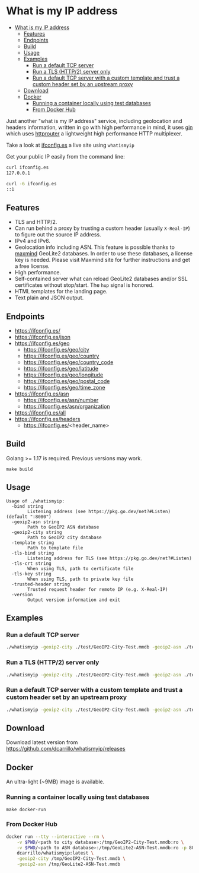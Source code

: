 # What is my IP address

- [What is my IP address](#what-is-my-ip-address)
  - [Features](#features)
  - [Endpoints](#endpoints)
  - [Build](#build)
  - [Usage](#usage)
  - [Examples](#examples)
    - [Run a default TCP server](#run-a-default-tcp-server)
    - [Run a TLS (HTTP/2) server only](#run-a-tls-http2-server-only)
    - [Run a default TCP server with a custom template and trust a custom header set by an upstream proxy](#run-a-default-tcp-server-with-a-custom-template-and-trust-a-custom-header-set-by-an-upstream-proxy)
  - [Download](#download)
  - [Docker](#docker)
    - [Running a container locally using test databases](#running-a-container-locally-using-test-databases)
    - [From Docker Hub](#from-docker-hub)

Just another "what is my IP address" service, including geolocation and headers information, written in go with high performance in mind, it uses [gin](https://github.com/gin-gonic/gin) which uses [httprouter](https://github.com/julienschmidt/httprouter) a lightweight high performance HTTP multiplexer.

Take a look at [ifconfig.es](https://ifconfig.es) a live site using `whatismyip`

Get your public IP easily from the command line:

```bash
curl ifconfig.es
127.0.0.1

curl -6 ifconfig.es
::1
```

## Features

- TLS and HTTP/2.
- Can run behind a proxy by trusting a custom header (usually `X-Real-IP`) to figure out the source IP address.
- IPv4 and IPv6.
- Geolocation info including ASN. This feature is possible thanks to [maxmind](https://dev.maxmind.com/geoip/geolite2-free-geolocation-data?lang=en) GeoLite2 databases. In order to use these databases, a license key is needed. Please visit Maxmind site for further instructions and get a free license.
- High performance.
- Self-contained server what can reload GeoLite2 databases and/or SSL certificates without stop/start. The `hup` signal is honored.
- HTML templates for the landing page.
- Text plain and JSON output.

## Endpoints

- https://ifconfig.es/
- https://ifconfig.es/json
- https://ifconfig.es/geo
  - https://ifconfig.es/geo/city
  - https://ifconfig.es/geo/country
  - https://ifconfig.es/geo/country_code
  - https://ifconfig.es/geo/latitude
  - https://ifconfig.es/geo/longitude
  - https://ifconfig.es/geo/postal_code
  - https://ifconfig.es/geo/time_zone
- https://ifconfig.es/asn
  - https://ifconfig.es/asn/number
  - https://ifconfig.es/asn/organization
- https://ifconfig.es/all
- https://ifconfig.es/headers
  - https://ifconfig.es/<header_name>

## Build

Golang >= 1.17 is required. Previous versions may work.

`make build`

## Usage

```text
Usage of ./whatismyip:
  -bind string
        Listening address (see https://pkg.go.dev/net?#Listen) (default ":8080")
  -geoip2-asn string
        Path to GeoIP2 ASN database
  -geoip2-city string
        Path to GeoIP2 city database
  -template string
        Path to template file
  -tls-bind string
        Listening address for TLS (see https://pkg.go.dev/net?#Listen)
  -tls-crt string
        When using TLS, path to certificate file
  -tls-key string
        When using TLS, path to private key file
  -trusted-header string
        Trusted request header for remote IP (e.g. X-Real-IP)
  -version
        Output version information and exit
```

## Examples

### Run a default TCP server

```bash
./whatismyip -geoip2-city ./test/GeoIP2-City-Test.mmdb -geoip2-asn ./test/GeoLite2-ASN-Test.mmdb
```

### Run a TLS (HTTP/2) server only

```bash
./whatismyip -geoip2-city ./test/GeoIP2-City-Test.mmdb -geoip2-asn ./test/GeoLite2-ASN-Test.mmdb -bind "" -tls-bind :8081 -tls-crt ./test/server.pem -tls-key ./test/server.key
```

### Run a default TCP server with a custom template and trust a custom header set by an upstream proxy

```bash
./whatismyip -geoip2-city ./test/GeoIP2-City-Test.mmdb -geoip2-asn ./test/GeoLite2-ASN-Test.mmdb -trusted-header X-Real-IP -template mytemplate.tmpl
```

## Download

Download latest version from https://github.com/dcarrillo/whatismyip/releases

## Docker

An ultra-light (~9MB) image is available.

### Running a container locally using test databases

`make docker-run`

### From Docker Hub

```bash
docker run --tty --interactive --rm \
    -v $PWD/<path to city database>:/tmp/GeoIP2-City-Test.mmdb:ro \
    -v $PWD/<path to ASN database>:/tmp/GeoLite2-ASN-Test.mmdb:ro -p 8080:8080 \
    dcarrillo/whatismyip:latest \
    -geoip2-city /tmp/GeoIP2-City-Test.mmdb \
    -geoip2-asn /tmp/GeoLite2-ASN-Test.mmdb
```
